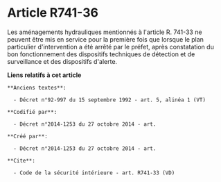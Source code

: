 # Article R741-36

Les aménagements hydrauliques mentionnés à l'article R. 741-33 ne peuvent être mis en service pour la première fois que
lorsque le plan particulier d'intervention a été arrêté par le préfet, après constatation du bon fonctionnement des
dispositifs techniques de détection et de surveillance et des dispositifs d'alerte.

**Liens relatifs à cet article**

	**Anciens textes**:

	  - Décret n°92-997 du 15 septembre 1992 - art. 5, alinéa 1 (VT)

	**Codifié par**:

	  - Décret n°2014-1253 du 27 octobre 2014 - art.

	**Créé par**:

	  - Décret n°2014-1253 du 27 octobre 2014 - art.

	**Cite**:

	  - Code de la sécurité intérieure - art. R741-33 (VD)
